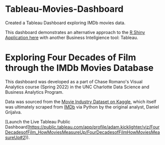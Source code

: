 # Tableau-Movies-Dashboard
Created a Tableau Dashboard exploring IMDb movies data.

This dashboard demonstrates an alternative approach to the [R Shiny Application here](https://github.com/akicklig/R-Shiny-Movies-App) with another Business Intellgience tool: Tableau.

# Exploring Four Decades of Film through the IMDb Movies Database

This dashboard was developed as a part of Chase Romano's Visual Analytics course (Spring 2022) in the UNC Charlotte Data Science and Business Analytics Program.

Data was sourced from the [Movie Industry Dataset on Kaggle](https://www.kaggle.com/datasets/danielgrijalvas/movies), which itself was ultimately scraped from [IMDb](https://www.imdb.com/) via Python by the original analyst, Daniel Grijalva.

[Launch the Live Tableau Public Dashboard]https://public.tableau.com/app/profile/adam.kicklighter/viz/FourDecadesofFilm_HowMoviesMeasureUp/FourDecadesofFilmHowMoviesMeasureUp#2)).
